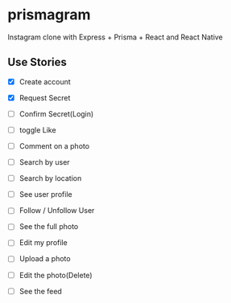 # prismagram
Instagram clone with Express + Prisma + React and React Native


## Use Stories

 - [X] Create account
 - [X] Request Secret
 - [ ] Confirm Secret(Login)
 - [ ] toggle Like
 - [ ] Comment on a photo
 - [ ] Search by user
 - [ ] Search by location
 - [ ] See user profile
 - [ ] Follow / Unfollow User
 - [ ] See the full photo
 - [ ] Edit my profile
 - [ ] Upload a photo
 - [ ] Edit the photo(Delete)
 
 - [ ] See the feed